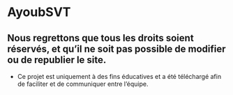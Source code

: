 # AyoubSVT
## Nous regrettons que tous les droits soient réservés, et qu’il ne soit pas possible de modifier ou de republier le site.
- Ce projet est uniquement à des fins éducatives et a été téléchargé afin de faciliter et de communiquer entre l’équipe.
